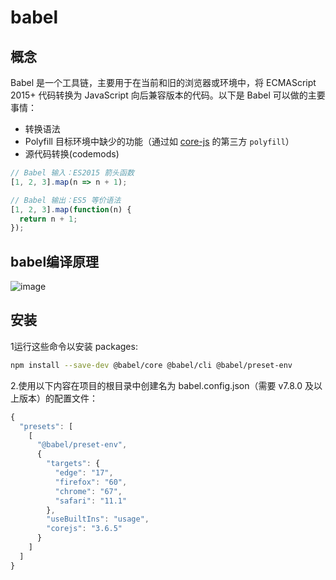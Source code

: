 # babel

## 概念

Babel 是一个工具链，主要用于在当前和旧的浏览器或环境中，将 ECMAScript 2015+ 代码转换为 JavaScript 向后兼容版本的代码。以下是 Babel 可以做的主要事情：

- 转换语法
- Polyfill 目标环境中缺少的功能（通过如 [core-js](https://github.com/zloirock/core-js) 的第三方 `polyfill`）
- 源代码转换(codemods)

```js
// Babel 输入：ES2015 箭头函数
[1, 2, 3].map(n => n + 1);

// Babel 输出：ES5 等价语法
[1, 2, 3].map(function(n) {
  return n + 1;
});
```
## babel编译原理
![image](https://user-images.githubusercontent.com/110797557/195746466-c72e86c2-4c99-4c99-aecc-b46e7ed3027d.png)
## 安装
1运行这些命令以安装 packages:
```bash
npm install --save-dev @babel/core @babel/cli @babel/preset-env
```
2.使用以下内容在项目的根目录中创建名为 babel.config.json（需要 v7.8.0 及以上版本）的配置文件：
```js
{
  "presets": [
    [
      "@babel/preset-env",
      {
        "targets": {
          "edge": "17",
          "firefox": "60",
          "chrome": "67",
          "safari": "11.1"
        },
        "useBuiltIns": "usage",
        "corejs": "3.6.5"
      }
    ]
  ]
}
```




